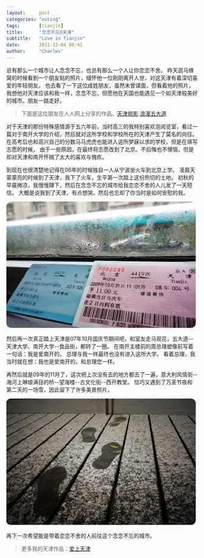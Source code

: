 ```yaml
---
layout:     post
categories: "outing"
tags:       [tianjin]
title:      "念念不忘@天津"
subtitle:   "Love in Tianjin"
date:       2011-12-04 08:41
author:     "Charles"
---
```


总有那么一个城市让人念念不忘，也总有那么一个人让你恋恋不舍。
昨天逛马蜂窝的时候看到一个朋友贴的照片，缅怀他一位刚刚离开人世，对这天津有着深切喜爱的年轻朋友。
也去看了一下这位成姓朋友，虽然未曾谋面，但看着他的照片，我想他对天津应该和我一样，念念不忘，但愿他在天国也能遇见一个如天津般美好的城市。朋友一路走好。
> 下面是这位朋友在人人网上分享的作品。[天津掠影](http://photo.renren.com/photo/301975669/album-428722648#thumb)  [浪漫五大道](http://photo.renren.com/photo/301975669/album-441722179?albumpage=0#thumb)

对于天津的那份特殊感情源于五六年前，当时高三的我特别喜欢泡阅览室，看过一篇对于南开大学的介绍，然后就对这所学校和学校所在的天津产生了莫名的向往。
在高考后也和高兴自己的分数马马虎虎也能进入这所梦寐以求的学校，但是在填写志愿的时候，
由于一些原因，在最终将志愿改到了北京。不后悔也不懊恼，但是却对天津和南开怀揣了太大的喜欢与愧疚。

到现在也很清楚地记得在06年的时候独自一人从宁波坐火车到北京上学。
凌晨天蒙蒙亮的时候到了天津，我下了火车，生平第一次踏上这份热切的土地。
初秋的早晨微凉，我慢慢蹲下，然后在念念不忘的城市给我恋恋不舍的人儿发了一天短信。
大概是说我到了天津，有点想哭。然后也忘却了你当时是如何安慰的我。

![love-tianjin-1](/img/love-tianjin-1.jpg)

然后再一次真正踏上天津是07年10月国庆节期间吧，和室友走马观花，五大道--天津大学、南开大学--食品街，都转了一圈。
在南开主楼前的周总理塑像前写着一句话：我是爱南开的。
总理与我一样最终也没有进入这所大学。
看着总理，我当时就在想：我也是爱南开的，和总理您一样。

再然后就是09年的11月了，这次把上次没有去的地方都去了一遍，意大利风情街--海河上琳琅满目的桥--望海楼--古文化街--西开教堂。
恰巧又遇到了万圣节夜和第二天的一场雪，因此留下了许多美景照片。

![love-tianjin-2](/img/love-tianjin-2.jpg)

再下一次希望能是带着恋恋不舍的人前往这个念念不忘的城市。
> 更多我的天津作品：[爱上天津](http://www.douban.com/photos/album/33731251/)
